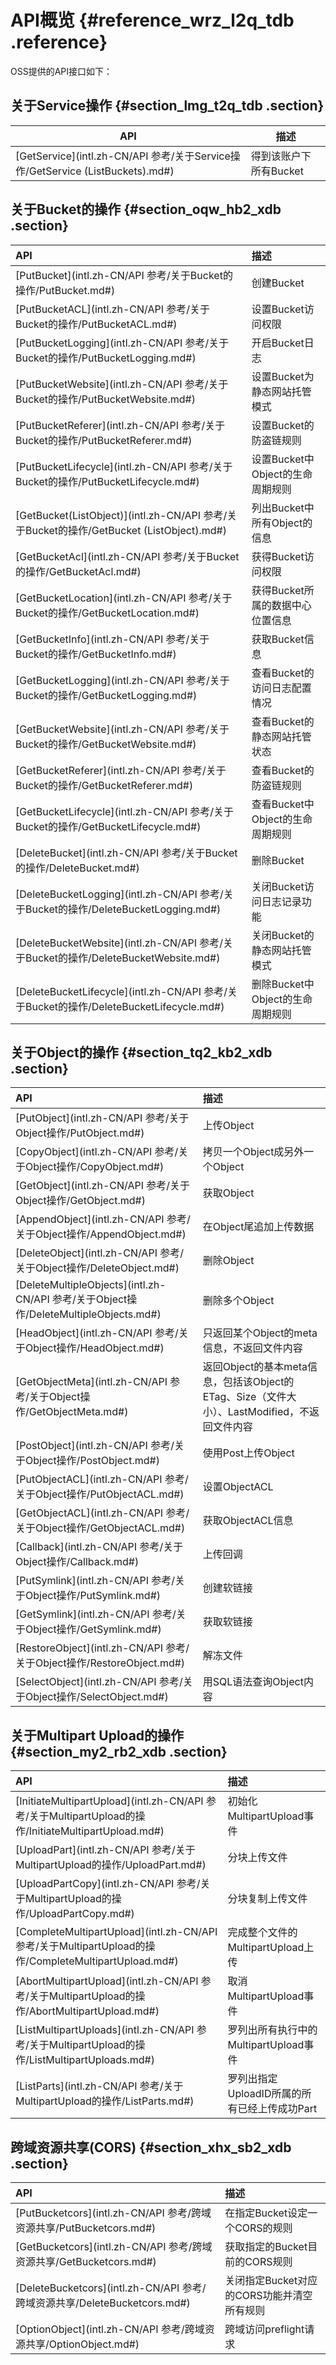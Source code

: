 # API概览 {#reference_wrz_l2q_tdb .reference}

OSS提供的API接口如下：

## 关于Service操作 {#section_lmg_t2q_tdb .section}

|API|描述|
|---|--|
|[GetService](intl.zh-CN/API 参考/关于Service操作/GetService (ListBuckets).md#)|得到该账户下所有Bucket|

## 关于Bucket的操作 {#section_oqw_hb2_xdb .section}

|API|描述|
|:--|:-|
|[PutBucket](intl.zh-CN/API 参考/关于Bucket的操作/PutBucket.md#)|创建Bucket|
|[PutBucketACL](intl.zh-CN/API 参考/关于Bucket的操作/PutBucketACL.md#)|设置Bucket访问权限|
|[PutBucketLogging](intl.zh-CN/API 参考/关于Bucket的操作/PutBucketLogging.md#)|开启Bucket日志|
|[PutBucketWebsite](intl.zh-CN/API 参考/关于Bucket的操作/PutBucketWebsite.md#)|设置Bucket为静态网站托管模式|
|[PutBucketReferer](intl.zh-CN/API 参考/关于Bucket的操作/PutBucketReferer.md#)|设置Bucket的防盗链规则|
|[PutBucketLifecycle](intl.zh-CN/API 参考/关于Bucket的操作/PutBucketLifecycle.md#)|设置Bucket中Object的生命周期规则|
|[GetBucket\(ListObject\)](intl.zh-CN/API 参考/关于Bucket的操作/GetBucket (ListObject).md#)|列出Bucket中所有Object的信息|
|[GetBucketAcl](intl.zh-CN/API 参考/关于Bucket的操作/GetBucketAcl.md#)|获得Bucket访问权限|
|[GetBucketLocation](intl.zh-CN/API 参考/关于Bucket的操作/GetBucketLocation.md#)|获得Bucket所属的数据中心位置信息|
|[GetBucketInfo](intl.zh-CN/API 参考/关于Bucket的操作/GetBucketInfo.md#)|获取Bucket信息|
|[GetBucketLogging](intl.zh-CN/API 参考/关于Bucket的操作/GetBucketLogging.md#)|查看Bucket的访问日志配置情况|
|[GetBucketWebsite](intl.zh-CN/API 参考/关于Bucket的操作/GetBucketWebsite.md#)|查看Bucket的静态网站托管状态|
|[GetBucketReferer](intl.zh-CN/API 参考/关于Bucket的操作/GetBucketReferer.md#)|查看Bucket的防盗链规则|
|[GetBucketLifecycle](intl.zh-CN/API 参考/关于Bucket的操作/GetBucketLifecycle.md#)|查看Bucket中Object的生命周期规则|
|[DeleteBucket](intl.zh-CN/API 参考/关于Bucket的操作/DeleteBucket.md#)|删除Bucket|
|[DeleteBucketLogging](intl.zh-CN/API 参考/关于Bucket的操作/DeleteBucketLogging.md#)|关闭Bucket访问日志记录功能|
|[DeleteBucketWebsite](intl.zh-CN/API 参考/关于Bucket的操作/DeleteBucketWebsite.md#)|关闭Bucket的静态网站托管模式|
|[DeleteBucketLifecycle](intl.zh-CN/API 参考/关于Bucket的操作/DeleteBucketLifecycle.md#)|删除Bucket中Object的生命周期规则|

## 关于Object的操作 {#section_tq2_kb2_xdb .section}

|API|描述|
|:--|:-|
|[PutObject](intl.zh-CN/API 参考/关于Object操作/PutObject.md#)|上传Object|
|[CopyObject](intl.zh-CN/API 参考/关于Object操作/CopyObject.md#)|拷贝一个Object成另外一个Object|
|[GetObject](intl.zh-CN/API 参考/关于Object操作/GetObject.md#)|获取Object|
|[AppendObject](intl.zh-CN/API 参考/关于Object操作/AppendObject.md#)|在Object尾追加上传数据|
|[DeleteObject](intl.zh-CN/API 参考/关于Object操作/DeleteObject.md#)|删除Object|
|[DeleteMultipleObjects](intl.zh-CN/API 参考/关于Object操作/DeleteMultipleObjects.md#)|删除多个Object|
|[HeadObject](intl.zh-CN/API 参考/关于Object操作/HeadObject.md#)|只返回某个Object的meta信息，不返回文件内容|
|[GetObjectMeta](intl.zh-CN/API 参考/关于Object操作/GetObjectMeta.md#)|返回Object的基本meta信息，包括该Object的ETag、Size（文件大小）、LastModified，不返回文件内容|
|[PostObject](intl.zh-CN/API 参考/关于Object操作/PostObject.md#)|使用Post上传Object|
|[PutObjectACL](intl.zh-CN/API 参考/关于Object操作/PutObjectACL.md#)|设置ObjectACL|
|[GetObjectACL](intl.zh-CN/API 参考/关于Object操作/GetObjectACL.md#)|获取ObjectACL信息|
|[Callback](intl.zh-CN/API 参考/关于Object操作/Callback.md#)|上传回调|
|[PutSymlink](intl.zh-CN/API 参考/关于Object操作/PutSymlink.md#)|创建软链接|
|[GetSymlink](intl.zh-CN/API 参考/关于Object操作/GetSymlink.md#)|获取软链接|
|[RestoreObject](intl.zh-CN/API 参考/关于Object操作/RestoreObject.md#)|解冻文件|
|[SelectObject](intl.zh-CN/API 参考/关于Object操作/SelectObject.md#)|用SQL语法查询Object内容|

## 关于Multipart Upload的操作 {#section_my2_rb2_xdb .section}

|API|描述|
|:--|:-|
|[InitiateMultipartUpload](intl.zh-CN/API 参考/关于MultipartUpload的操作/InitiateMultipartUpload.md#)|初始化MultipartUpload事件|
|[UploadPart](intl.zh-CN/API 参考/关于MultipartUpload的操作/UploadPart.md#)|分块上传文件|
|[UploadPartCopy](intl.zh-CN/API 参考/关于MultipartUpload的操作/UploadPartCopy.md#)|分块复制上传文件|
|[CompleteMultipartUpload](intl.zh-CN/API 参考/关于MultipartUpload的操作/CompleteMultipartUpload.md#)|完成整个文件的MultipartUpload上传|
|[AbortMultipartUpload](intl.zh-CN/API 参考/关于MultipartUpload的操作/AbortMultipartUpload.md#)|取消MultipartUpload事件|
|[ListMultipartUploads](intl.zh-CN/API 参考/关于MultipartUpload的操作/ListMultipartUploads.md#)|罗列出所有执行中的MultipartUpload事件|
|[ListParts](intl.zh-CN/API 参考/关于MultipartUpload的操作/ListParts.md#)|罗列出指定UploadID所属的所有已经上传成功Part|

## 跨域资源共享\(CORS\) {#section_xhx_sb2_xdb .section}

|API|描述|
|:--|:-|
|[PutBucketcors](intl.zh-CN/API 参考/跨域资源共享/PutBucketcors.md#)|在指定Bucket设定一个CORS的规则|
|[GetBucketcors](intl.zh-CN/API 参考/跨域资源共享/GetBucketcors.md#)|获取指定的Bucket目前的CORS规则|
|[DeleteBucketcors](intl.zh-CN/API 参考/跨域资源共享/DeleteBucketcors.md#)|关闭指定Bucket对应的CORS功能并清空所有规则|
|[OptionObject](intl.zh-CN/API 参考/跨域资源共享/OptionObject.md#)|跨域访问preflight请求|

